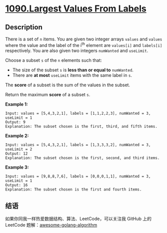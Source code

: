 # [1090.Largest Values From Labels][title]

## Description
There is a set of `n` items. You are given two integer arrays `values` and `values` where the value and the label of the i<sup>th</sup> element are `values[i]` and `labels[i]` respectively. You are also given two integers `numWanted` and `useLimit`.

Choose a subset `s` of the `n` elements such that:

- The size of the subset `s` is **less than or equal to** `numWanted`.
- There are **at most** `useLimit` items with the same label in `s`.

The **score** of a subset is the sum of the values in the subset.

Return the maximum **score** of a subset `s`.

**Example 1:**

```
Input: values = [5,4,3,2,1], labels = [1,1,2,2,3], numWanted = 3, useLimit = 1
Output: 9
Explanation: The subset chosen is the first, third, and fifth items.
```

**Example 2:**

```
Input: values = [5,4,3,2,1], labels = [1,3,3,3,2], numWanted = 3, useLimit = 2
Output: 12
Explanation: The subset chosen is the first, second, and third items.
```

**Example 3:**

```
Input: values = [9,8,8,7,6], labels = [0,0,0,1,1], numWanted = 3, useLimit = 1
Output: 16
Explanation: The subset chosen is the first and fourth items.
```

## 结语

如果你同我一样热爱数据结构、算法、LeetCode，可以关注我 GitHub 上的 LeetCode 题解：[awesome-golang-algorithm][me]

[title]: https://leetcode.com/problems/largest-values-from-labels/
[me]: https://github.com/kylesliu/awesome-golang-algorithm
